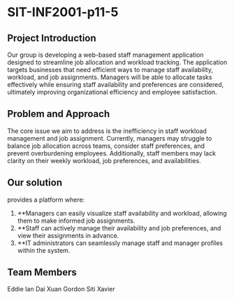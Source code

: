 # SIT-INF2001-p11-5

## Project Introduction

Our group is developing a web-based staff management application designed to streamline job allocation and workload tracking. The application targets businesses that need efficient ways to manage staff availability, workload, and job assignments. Managers will be able to allocate tasks effectively while ensuring staff availability and preferences are considered, ultimately improving organizational efficiency and employee satisfaction.

## Problem and Approach

The core issue we aim to address is the inefficiency in staff workload management and job assignment. Currently, managers may struggle to balance job allocation across teams, consider staff preferences, and prevent overburdening employees. Additionally, staff members may lack clarity on their weekly workload, job preferences, and availabilities.

## Our solution 

provides a platform where:
1. **Managers can easily visualize staff availability and workload, allowing them to make informed job assignments.
2. **Staff can actively manage their availability and job preferences, and view their assignments in advance.
3. **IT administrators can seamlessly manage staff and manager profiles within the system.

## Team Members
Eddie
Ian
Dai Xuan
Gordon
Siti
Xavier
